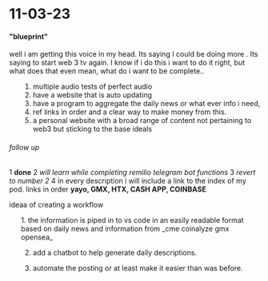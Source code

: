 # 11-03-23


#### "blueprint"

well i am getting this voice in my head. Its saying I could be doing more . Its saying to start web 3 tv again. I know if i do this i want to do it right, but what does that even mean, what do i want to be complete..

<ol>


1. multiple audio tests of perfect audio
2. have a website that is auto updating 
3. have a program to aggregate the daily news or what ever info i need,   
4. ref links in order and a clear way to make money from this.
5. a personal website with a broad range of content not pertaining to web3 but sticking to the base ideals 

</ol>

###### follow up 
1 **done** 
2 _will learn while completing remilio telegram bot functions_
3 _revert to number 2_
4 in every description i will include a link to the index of my pod. links in order **yayo, GMX, HTX, CASH APP, COINBASE**


ideaa of creating a workflow 
<ul>
1. the information is piped in to vs code in an easily readable format based on daily news and information from  _cme coinalyze gmx opensea_

2. add a chatbot to help generate daily descriptions.

3. automate the posting or at least make it easier than was before.
</ul>